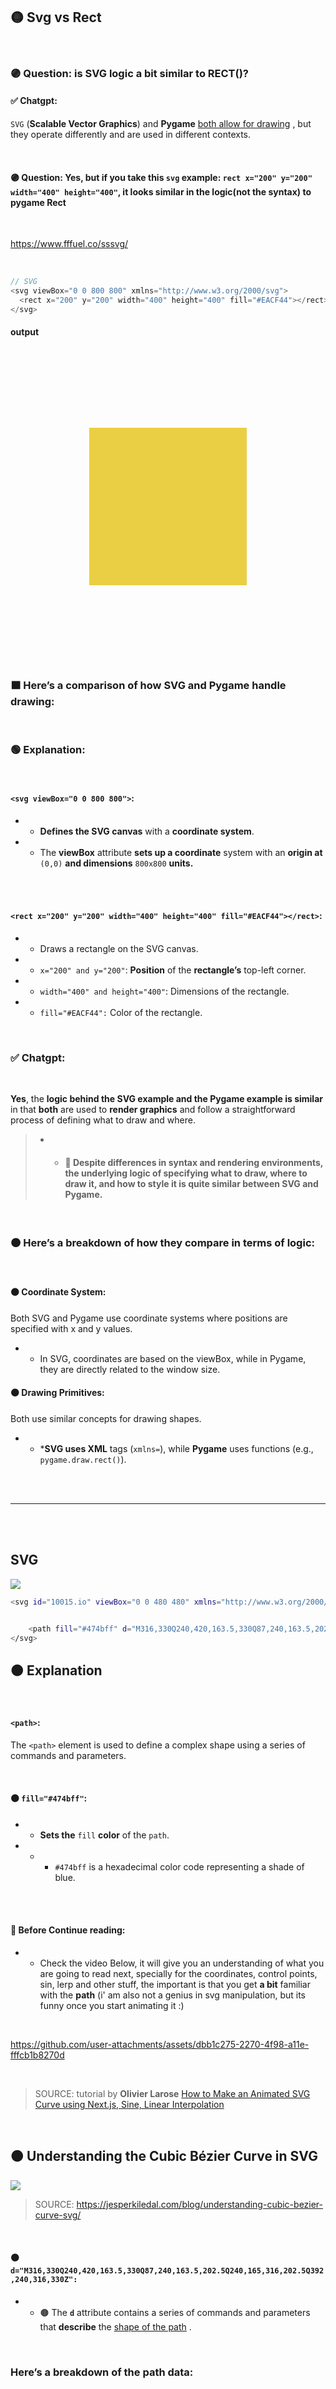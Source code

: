 ## 🟡 Svg vs Rect

<br>

### 🟣 Question: is SVG logic a bit similar to RECT()?


#### ✅ Chatgpt:

`SVG` (**Scalable Vector Graphics**) and **Pygame** <u>both allow for drawing</u> , but they operate differently and are used in different contexts.

<br>

#### 🟣 Question: Yes, but if you take this `svg` example: `rect x="200" y="200" width="400" height="400"`, it looks similar in the logic(not the syntax) to pygame Rect

<br>

https://www.fffuel.co/sssvg/

<br>

```javascript
// SVG
<svg viewBox="0 0 800 800" xmlns="http://www.w3.org/2000/svg">
  <rect x="200" y="200" width="400" height="400" fill="#EACF44"></rect>
</svg>
```
#### output

<svg viewBox="0 0 800 800" xmlns="http://www.w3.org/2000/svg">
  <rect x="200" y="200" width="400" height="400" fill="#EACF44"></rect>
</svg>



### 🟧 Here’s a comparison of how SVG and Pygame handle drawing:


<br>

### 🟢 Explanation:

<br>

#### `<svg viewBox="0 0 800 800">`:

- - **Defines the SVG canvas** with a **coordinate system**.

- -  The **viewBox** attribute **sets up a coordinate** system with an **origin at** `(0,0)` **and dimensions** `800x800` **units.**

<br>
<br>

#### `<rect x="200" y="200" width="400" height="400" fill="#EACF44"></rect>`:

- - Draws a rectangle on the SVG canvas.

- - `x="200" and y="200"`: **Position** of the **rectangle’s** top-left corner.


- - `width="400" and height="400"`: Dimensions of the rectangle.

- - `fill="#EACF44":` Color of the rectangle.




<br>

### ✅ Chatgpt:

<br>

**Yes**, the **logic behind the SVG example and the Pygame example is similar** in that **both** are used to **render graphics** and follow a straightforward process of defining what to draw and where.

> - -  #### 🌈 Despite differences in syntax and rendering environments, the underlying logic of specifying what to draw, where to draw it, and how to style it is quite similar between SVG and Pygame.

<br>

### 🟤  Here’s a breakdown of how they compare in terms of logic:

<br>

#### 🟤 Coordinate System:

Both SVG and Pygame use coordinate systems where positions are specified with x and y values.

- -  In SVG, coordinates are based on the viewBox, while in Pygame, they are directly related to the window size.


#### 🟤 Drawing Primitives:

Both use similar concepts for drawing shapes.

- - ***SVG uses XML** tags (`xmlns=`), while **Pygame** uses functions (e.g., `pygame.draw.rect()`).




<br>

<br>

---

<br>
<br>

## SVG

[<img src="svg_shape_00.png"/>]()


```bash
<svg id="10015.io" viewBox="0 0 480 480" xmlns="http://www.w3.org/2000/svg" xmlns:xlink="http://www.w3.org/1999/xlink" >


	<path fill="#474bff" d="M316,330Q240,420,163.5,330Q87,240,163.5,202.5Q240,165,316,202.5Q392,240,316,330Z" />
</svg>
```

## 🟤 Explanation

<br>

#### `<path>`:

The `<path>` element is used to define a complex shape using a series of commands and parameters.

<br>


#### 🟤 `fill="#474bff"`:

- - **Sets the** `fill` **color** of the `path`.

- - -  `#474bff` is a hexadecimal color code representing a shade of blue.

<br>
<br>

#### 🔴 Before Continue reading:

- - Check the video Below, it will give you an understanding of what you are going to read next, specially for the coordinates, control points, sin, lerp and other stuff, the important is that you get **a bit** familiar with the **path** (i' am also not a genius in svg manipulation, but its funny once you start  animating it :)

<br>

https://github.com/user-attachments/assets/dbb1c275-2270-4f98-a11e-fffcb1b8270d

<br>

> SOURCE: tutorial by **Olivier Larose** [How to Make an Animated SVG Curve using Next.js, Sine, Linear Interpolation](https://youtu.be/5FqetqO2Y9A?si=zSmKnnWEwPmbdr7s)

<br>


##  🟠 Understanding the Cubic Bézier Curve in SVG

[<img src="cubic_bezier_00.png"/>](https://jesperkiledal.com/blog/understanding-cubic-bezier-curve-svg/)

> SOURCE: https://jesperkiledal.com/blog/understanding-cubic-bezier-curve-svg/

<br>

#### 🟤 `d="M316,330Q240,420,163.5,330Q87,240,163.5,202.5Q240,165,316,202.5Q392,240,316,330Z":`

- - 🟤 The   **`d`** attribute contains a series of commands and parameters that **describe** the <u>shape of the path</u> .

<br>



### Here’s a breakdown of the path data:
